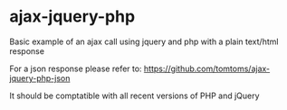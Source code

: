 ajax-jquery-php
===============

Basic example of an ajax call using jquery and php with a plain text/html response

For a json response please refer to: https://github.com/tomtoms/ajax-jquery-php-json

It should be comptatible with all recent versions of PHP and jQuery
